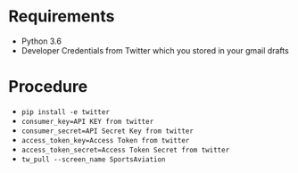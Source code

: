 
# Requirements

- Python 3.6
- Developer Credentials from Twitter which you stored in your gmail drafts

# Procedure

- `pip install -e twitter`
- `consumer_key=API KEY from twitter`
- `consumer_secret=API Secret Key from twitter`
- `access_token_key=Access Token from twitter`
- `access_token_secret=Access Token Secret from twitter`
- `tw_pull --screen_name SportsAviation`
